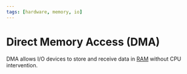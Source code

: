```yaml
---
tags: [hardware, memory, io]
---
```


# Direct Memory Access (DMA)

DMA allows I/O devices to store and receive data in [RAM](202403132022.md)
without CPU intervention.
